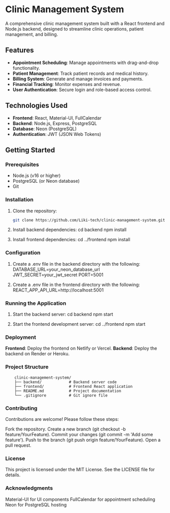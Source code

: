 # Clinic Management System

A comprehensive clinic management system built with a React frontend and Node.js backend, designed to streamline clinic operations, patient management, and billing.

## Features
- **Appointment Scheduling**: Manage appointments with drag-and-drop functionality.
- **Patient Management**: Track patient records and medical history.
- **Billing System**: Generate and manage invoices and payments.
- **Financial Tracking**: Monitor expenses and revenue.
- **User Authentication**: Secure login and role-based access control.

## Technologies Used
- **Frontend**: React, Material-UI, FullCalendar
- **Backend**: Node.js, Express, PostgreSQL
- **Database**: Neon (PostgreSQL)
- **Authentication**: JWT (JSON Web Tokens)

## Getting Started

### Prerequisites
- Node.js (v16 or higher)
- PostgreSQL (or Neon database)
- Git

### Installation
1. Clone the repository:
   ```bash
   git clone https://github.com/Liki-tech/clinic-management-system.git

2. Install backend dependencies:
    cd backend
    npm install

3. Install frontend dependencies:
    cd ../frontend
    npm install

### Configuration
1. Create a .env file in the backend directory with the following:
    DATABASE_URL=your_neon_database_url
    JWT_SECRET=your_jwt_secret
    PORT=5001

2. Create a .env file in the frontend directory with the following:
    REACT_APP_API_URL=http://localhost:5001

### Running the Application
1. Start the backend server:
    cd backend
    npm start

2. Start the frontend development server:
    cd ../frontend
    npm start

### Deployment
   **Frontend**: Deploy the frontend on Netlify or Vercel.
    **Backend**: Deploy the backend on Render or Heroku.

### Project Structure 

        clinic-management-system/
        ├── backend/            # Backend server code
        ├── frontend/           # Frontend React application
        ├── README.md           # Project documentation
        └── .gitignore          # Git ignore file


### Contributing
Contributions are welcome! Please follow these steps:

Fork the repository.
Create a new branch (git checkout -b feature/YourFeature).
Commit your changes (git commit -m 'Add some feature').
Push to the branch (git push origin feature/YourFeature).
Open a pull request.

### License
This project is licensed under the MIT License. See the LICENSE file for details.

### Acknowledgments
Material-UI for UI components
FullCalendar for appointment scheduling
Neon for PostgreSQL hosting
